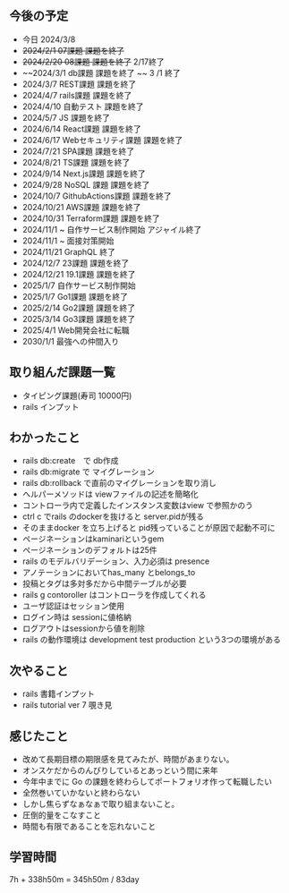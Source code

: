 ## 今後の予定
- 今日 2024/3/8
- ~~2024/2/1 07課題 課題を終了~~
- ~~2024/2/20 08課題 課題を終了~~ 2/17終了
- ~~2024/3/1 db課題 課題を終了 ~~ 3 /1 終了
- 2024/3/7 REST課題 課題を終了
- 2024/4/7 rails課題 課題を終了
- 2024/4/10 自動テスト 課題を終了
- 2024/5/7 JS 課題を終了
- 2024/6/14 React課題 課題を終了
- 2024/6/17 Webセキュリティ課題 課題を終了
- 2024/7/21 SPA課題 課題を終了
- 2024/8/21 TS課題 課題を終了
- 2024/9/14 Next.js課題 課題を終了
- 2024/9/28 NoSQL 課題 課題を終了
- 2024/10/7 GithubActions課題 課題を終了
- 2024/10/21 AWS課題 課題を終了
- 2024/10/31 Terraform課題 課題を終了
- 2024/11/1 ~ 自作サービス制作開始 アジャイル終了
- 2024/11/1 ~ 面接対策開始
- 2024/11/21 GraphQL 終了
- 2024/12/7 23課題 課題を終了
- 2024/12/21 19.1課題 課題を終了
- 2025/1/7 自作サービス制作開始
- 2025/1/7 Go1課題 課題を終了
- 2025/2/14 Go2課題 課題を終了
- 2025/3/14 Go3課題 課題を終了
- 2025/4/1 Web開発会社に転職
- 2030/1/1 最強への仲間入り

## 取り組んだ課題一覧
- タイピング課題(寿司 10000円)
- rails インプット
## わかったこと
- rails db:create　で db作成
- rails db:migrate で マイグレーション
- rails db:rollback で直前のマイグレーションを取り消し
- ヘルパーメソッドは viewファイルの記述を簡略化
- コントローラ内で定義したインスタンス変数はview で参照かのう
- ctrl c でrails のdockerを抜けると server.pidが残る
- そのままdocker を立ち上げると pid残っていることが原因で起動不可に
- ページネーションはkaminariというgem
- ページネーションのデフォルトは25件
- rails のモデルバリデーション、入力必須は presence
- アノテーションにおいてhas_many とbelongs_to
- 投稿とタグは多対多だから中間テーブルが必要
- rails g contoroller はコントローラを作成してくれる
- ユーザ認証はセッション使用
- ログイン時は sessionに値格納
- ログアウトはsessionから値を削除
- rails の動作環境は development test production という3つの環境がある
## 次やること
- rails 書籍インプット
- rails tutorial ver 7 覗き見
## 感じたこと
- 改めて長期目標の期限感を見てみたが、時間があまりない。
- オンスケだからのんびりしているとあっという間に来年
- 今年中までに Go の課題を終わらしてポートフォリオ作って転職したい
- 全然巻いていかないと終わらない
- しかし焦らずなぁなぁで取り組まないこと。
- 圧倒的量をこなすこと
- 時間も有限であることを忘れないこと
## 学習時間
7h + 338h50m 
= 345h50m / 83day
